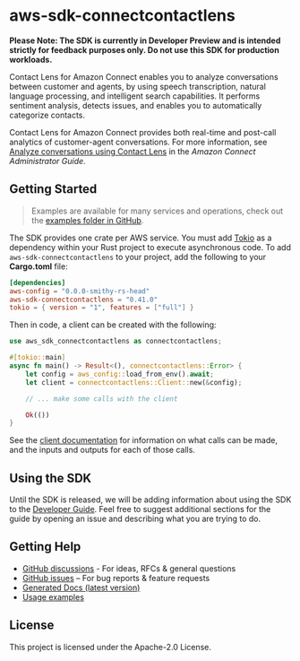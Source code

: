 # aws-sdk-connectcontactlens

**Please Note: The SDK is currently in Developer Preview and is intended strictly for
feedback purposes only. Do not use this SDK for production workloads.**

Contact Lens for Amazon Connect enables you to analyze conversations between customer and agents, by using speech transcription, natural language processing, and intelligent search capabilities. It performs sentiment analysis, detects issues, and enables you to automatically categorize contacts.

Contact Lens for Amazon Connect provides both real-time and post-call analytics of customer-agent conversations. For more information, see [Analyze conversations using Contact Lens](https://docs.aws.amazon.com/connect/latest/adminguide/analyze-conversations.html) in the _Amazon Connect Administrator Guide_.

## Getting Started

> Examples are available for many services and operations, check out the
> [examples folder in GitHub](https://github.com/awslabs/aws-sdk-rust/tree/main/examples).

The SDK provides one crate per AWS service. You must add [Tokio](https://crates.io/crates/tokio)
as a dependency within your Rust project to execute asynchronous code. To add `aws-sdk-connectcontactlens` to
your project, add the following to your **Cargo.toml** file:

```toml
[dependencies]
aws-config = "0.0.0-smithy-rs-head"
aws-sdk-connectcontactlens = "0.41.0"
tokio = { version = "1", features = ["full"] }
```

Then in code, a client can be created with the following:

```rust
use aws_sdk_connectcontactlens as connectcontactlens;

#[tokio::main]
async fn main() -> Result<(), connectcontactlens::Error> {
    let config = aws_config::load_from_env().await;
    let client = connectcontactlens::Client::new(&config);

    // ... make some calls with the client

    Ok(())
}
```

See the [client documentation](https://docs.rs/aws-sdk-connectcontactlens/latest/aws_sdk_connectcontactlens/client/struct.Client.html)
for information on what calls can be made, and the inputs and outputs for each of those calls.

## Using the SDK

Until the SDK is released, we will be adding information about using the SDK to the
[Developer Guide](https://docs.aws.amazon.com/sdk-for-rust/latest/dg/welcome.html). Feel free to suggest
additional sections for the guide by opening an issue and describing what you are trying to do.

## Getting Help

* [GitHub discussions](https://github.com/awslabs/aws-sdk-rust/discussions) - For ideas, RFCs & general questions
* [GitHub issues](https://github.com/awslabs/aws-sdk-rust/issues/new/choose) – For bug reports & feature requests
* [Generated Docs (latest version)](https://awslabs.github.io/aws-sdk-rust/)
* [Usage examples](https://github.com/awslabs/aws-sdk-rust/tree/main/examples)

## License

This project is licensed under the Apache-2.0 License.

